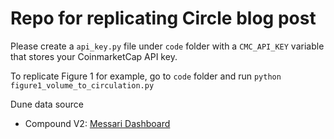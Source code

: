 # Repo for replicating Circle blog post

Please create a `api_key.py` file under `code` folder with a `CMC_API_KEY` variable that stores your CoinmarketCap API key.

To replicate Figure 1 for example, go to `code` folder and run `python figure1_volume_to_circulation.py`

Dune data source

- Compound V2: [Messari Dashboard](<https://dune.com/messari/Messari%3A-Compound-Micro-Financial-Statements-(per-Token)>)
